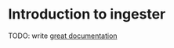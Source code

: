 # Introduction to ingester

TODO: write [great documentation](http://jacobian.org/writing/what-to-write/)
